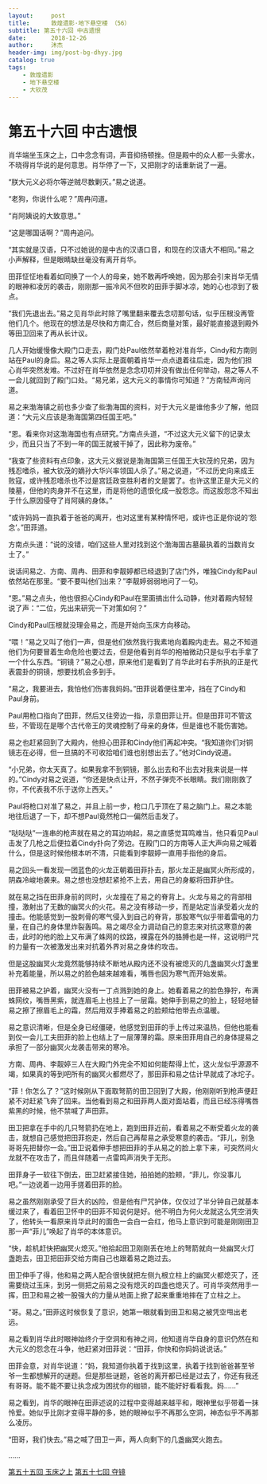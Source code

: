 ```yaml
---
layout:     post
title:      敦煌遗影·地下悬空楼 （56）
subtitle: 第五十六回 中古遗恨
date:       2018-12-26
author:     沐杰
header-img: img/post-bg-dhyy.jpg
catalog: true
tags:
    - 敦煌遗影
    - 地下悬空楼
    - 大钦茂
---
```

# 第五十六回 中古遗恨

肖华端坐玉床之上，口中念念有词，声音抑扬顿挫。但是殿中的众人都一头雾水，不晓得肖华说的是何意思。肖华停了一下，又把刚才的话重新说了一遍。

“朕大元义必将尔等逆贼尽数剿灭。”易之说道。

“老狗，你说什么呢？”周冉问道。

“肖阿姨说的大致意思。”

“这是哪国话啊？”周冉追问。

“其实就是汉语，只不过她说的是中古的汉语口音，和现在的汉语大不相同。”易之小声解释，但是眼睛缺丝毫没有离开肖华。

田菲怔怔地看着如同换了一个人的母亲，她不敢再呼唤她，因为那会引来肖华无情的眼神和凌厉的袭击，刚刚那一振冷风不但吹的田菲手脚冰凉，她的心也凉到了极点。

“我们先退出去。”易之见肖华此时除了嘴里翻来覆去念叨那句话，似乎压根没再管他们几个。他现在的想法是尽快和方南汇合，然后商量对策，最好能直接退到殿外等田卫回来了再从长计议。

几人开始缓慢像大殿门口走去，殿门处Paul依然举着枪对准肖华，Cindy和方南则站在Paul的身后。易之等人实际上是面朝着肖华一点点退着往后走，因为他们担心肖华突然发难。不过好在肖华依然是念念叨叨并没有做出任何举动，易之等人不一会儿就回到了殿门口处。“易兄弟，这大元义的事情你可知道？”方南轻声询问道。

易之来渤海镇之前也多少查了些渤海国的资料，对于大元义是谁他多少了解，他回道：“大元义应该是渤海国第四任国王吧。”

“恩。看来你对这渤海国也有点研究。”方南点头道，“不过这大元义留下的记录太少，而且只当了不到一年的国王就被干掉了，因此称为废帝。”

“我查了些资料有点印象，这大元义据说是渤海国第三任国王大钦茂的兄弟，因为残忍嗜杀，被大钦茂的嫡孙大华兴率领国人杀了。”易之说道，“不过历史向来成王败寇，或许残忍嗜杀也不过是宫廷政变胜利者的文是罢了。也许这里正是大元义的陵墓，但他的肉身并不在这里，而是将他的遗恨化成一股怨念。而这股怨念不知出于什么原因侵夺了肖阿姨的身体。”

“或许妈妈一直执着于爸爸的离开，也对这里有某种情怀吧，或许也正是你说的‘怨念’。”田菲道。

方南点头道：“说的没错，咱们这些人里对找到这个渤海国古墓最执着的当数肖女士了。”

说话间易之、方南、周冉、田菲和李靓婷都已经退到了店门外，唯独Cindy和Paul依然站在那里。“要不要叫他们出来？”李靓婷弱弱地问了一句。

“恩。”易之点头，他也很担心Cindy和Paul在里面搞出什么动静，他对着殿内轻轻说了声：“二位，先出来研究一下对策如何？”

Cindy和Paul压根就没理会易之，而是开始向玉床方向移动。

“喂！”易之又叫了他们一声，但是他们依然我行我素地向着殿内走去。易之不知道他们为何要冒着生命危险也要过去，但是他看到肖华的袍袖微动只是似乎右手拿了一个什么东西。“铜镜？”易之心想，原来他们是看到了肖华此时右手所执的正是代表震卦的铜镜，想要找机会多到手。

“易之，我要进去，我怕他们伤害我妈妈。”田菲说着便往里冲，挡在了Cindy和Paul身前。

Paul用枪口指向了田菲，然后又往旁边一指，示意田菲让开。但是田菲可不管这些，不管现在是哪个古代帝王的灵魂控制了母亲的身体，但是谁也不能伤害她。

易之也赶紧回到了大殿内，他担心田菲和Cindy他们再起冲突。“我知道你们对铜镜志在必得，但一旦搞的不可收拾咱们谁也别想出去了。”他对Cindy说道。

“小兄弟，你太天真了。如果我拿不到铜镜，那么出去和不出去对我来说是一样的。”Cindy对易之说道，“你还是快点让开，不然子弹壳不长眼睛。我们刚刚救了你，不代表我不乐于送你上西天。”

Paul将枪口对准了易之，并且上前一步，枪口几乎顶在了易之脑门上。易之本能地往后退了一下，却不想Paul竟然枪口一偏然后击发了。

“哒哒哒”一连串的枪声就在易之的耳边响起，易之直感觉耳鸣难当，他只看见Paul击发了几枪之后便拉着Cindy扑向了旁边。在殿门口的方南等人正大声向易之喊着什么，但是这时候他根本听不清，只能看到李靓婷一直用手指他的身后。

易之回头一看发现一团蓝色的火龙正朝着田菲扑去，那火龙正是幽冥火所形成的，阴森冷峻地袭来。易之想也没想赶紧抢不上去，用自己的身躯将田菲护住。

就在易之挡在田菲身前的同时，火龙撞在了易之的脊背上。火龙与易之的背部相撞，激射出了无数的幽冥火的火花。易之没有移动一步，而是站定当承受着火龙的撞击。他能感觉到一股刺骨的寒气侵入到自己的脊背，那股寒气似乎带着雷电的力量，在自己的身体里炸裂轰鸣。易之竭尽全力调动自己的意志来对抗这寒意的袭击，此时的他的脸上又布满了蛛网的纹路，裸露在外的胳膊也是一样，这说明尸咒的力量有一次被激发出来对抗着外界对易之身体的攻击。

但是这股幽冥火龙竟然能够持续不断地从殿内还不没有被熄灭的几盏幽冥火灯盏里补充着能量，所以易之的脸色越来越难看，嘴唇也因为寒气而开始发紫。

田菲被易之护着，幽冥火没有一丁点溅到她的身上。她看着易之的脸色狰狞，布满蛛网纹，嘴唇黑紫，就连眉毛上也挂上了一层霜。她伸手到易之的脸上，轻轻地替易之擦了擦眉毛上的霜，然后用双手捧着易之的脸颊给他带去点温暖。

易之意识清晰，但是全身已经僵硬，他感觉到田菲的手上传过来温热，但他也能看到仅一会儿工夫田菲的脸上也结上了一层薄薄的霜。原来田菲用自己的身体提易之承担了一部分幽冥火龙袭击带来的寒冷。

方南、周冉、李靓婷三人在大殿门外完全不知如何能帮得上忙，这火龙似乎源源不竭，如果真的等到吧所有的幽冥火都燃尽了，那田菲和易之估计早就成了冰坨子。

“菲！你怎么了？”这时候刚从下面取弩箭的田卫回到了大殿，他刚刚听到枪声便赶紧不对赶紧飞奔了回来。当他看到易之和田菲两人面对面站着，而且已经冻得嘴唇紫黑的时候，他不禁喊了声田菲。

田卫把拿在手中的几只弩箭扔在地上，跑到田菲近前，看着易之不断受着火龙的袭击，就想自己感觉把田菲抱走，然后自己再帮易之承受寒意的袭击。“菲儿，别急哥哥先把替你一会。”田卫说着伸手想把田菲的手从易之的脸上拿下来，可突然间火龙就不在攻击了，而且伴随着一点雷鸣声消失于无形。

田菲身子一软往下倒去，田卫赶紧接住她，拍拍她的脸颊，“菲儿，你没事儿吧。”一边说着一边用手搓着田菲的脸。

易之虽然刚刚承受了巨大的凶险，但是他有尸咒护体，仅仅过了半分钟自己就基本缓过来了，看着田卫怀中的田菲不知说何是好。他不明白为何火龙就这么凭空消失了，他转头一看原来肖华此时的面色一会白一会红，他马上意识到可能是刚刚田卫那一声“菲儿”唤起了肖华的本体意识。

“快，趁机赶快把幽冥火熄灭。”他拾起田卫刚刚丢在地上的弩箭就向一处幽冥火灯盏跑去，田卫把田菲交给方南自己也跟着易之跑过去。

田卫伸手了得，他和易之两人配合很快就把左侧九根立柱上的幽冥火都熄灭了，还需要绕过玉床，到另一侧把之前易之没有熄灭的四盏也熄灭了。可肖华突然用手一挥，田卫和易之被一股强大的力量从地面上掀了起来重重地摔在了立柱之上。

“哥。易之。”田菲这时候恢复了意识，她第一眼就看到田卫和易之被凭空甩出老远。

易之看到肖华此时眼神始终介于空洞和有神之间，他知道肖华自身的意识仍然在和大元义的怨念在斗争，他赶紧对田菲说：“田菲，你快和你妈妈说说话。”

田菲会意，对肖华说道：“妈，我知道你执着于找到这里，执着于找到爸爸甚至爷爷一生都想解开的谜题。但是那些谜题，爸爸的离开都已经是过去了，你还有我还有哥哥。能不能不要让执念成为困扰你的枷锁，能不能好好看看我。妈……”

易之看到，肖华的眼神在田菲述说的过程中变得越来越平和，眼神里似乎带着一抹怜爱。她似乎比刚才变得平静的多，她的眼神似乎不再那么空洞，神态似乎不再那么凌厉。

“田哥，我们快去。”易之喊了田卫一声，两人向剩下的几盏幽冥火跑去。

……

[第五十五回 玉床之上](http://www.jianshu.com/p/385863e52d62)
[第五十七回 夺镜](http://www.jianshu.com/p/a2fd06974222)

